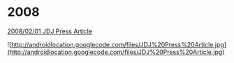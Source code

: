 # 2008 #

[2008/02/01 JDJ Press Article](http://java.sys-con.com/read/494531.htm)

![http://androidlocation.googlecode.com/files/JDJ%20Press%20Article.jpg](http://androidlocation.googlecode.com/files/JDJ%20Press%20Article.jpg)